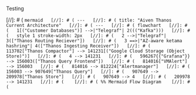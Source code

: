 Testing


[//]: # (   ```mermaid  
[//]: # ( ---  
[//]: # ( title: "Aiven Thanos Current Architecture"  
[//]: # ( ---  
[//]: # ( flowchart  
[//]: # ( 	1[("Customer Databases")] -->|"Telegraf"| 2((("Kafka")))  
[//]: # (   style 1 stroke-width: 2px  
[//]: # ( 	2 -->|"Telegraf"| 3(["Thanos Routing Reciever"])  
[//]: # (   3 ==>|"AZ-aware ketama hashring"| 4(["Thanos Ingesting Receiver"])  
[//]: # ( 	113702["Thanos Compactor"] --> 141231[("Google Cloud Storage (Object Store)")]  
[//]: # (   4 --> 141231  
[//]: # (   596267{{"Grafana"}} --> 156003(["Thanos Query Frontend"])  
[//]: # ( 	814016["VMAlert"] --> 156003  
[//]: # ( 	814016 --> 812224["Alertmanager"]  
[//]: # ( 	156003 --> 907649["Thanos Query"]  
[//]: # ( 	907649 --> 209978["Thanos Store"]  
[//]: # ( 	907649 --> 4  
[//]: # ( 	209978 --> 141231  
[//]: # (   
[//]: # ( %% Mermaid Flow Diagram   
[//]: # ( ```  
